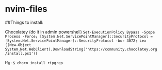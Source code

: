 # nvim-files

##Things to install:

Chocolatey (do it in admin powershell)
```Set-ExecutionPolicy Bypass -Scope Process -Force; [System.Net.ServicePointManager]::SecurityProtocol = [System.Net.ServicePointManager]::SecurityProtocol -bor 3072; iex ((New-Object System.Net.WebClient).DownloadString('https://community.chocolatey.org/install.ps1'))```

Rg:
```$ choco install ripgrep```
